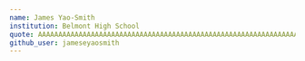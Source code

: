 ```yaml
---
name: James Yao-Smith
institution: Belmont High School
quote: AAAAAAAAAAAAAAAAAAAAAAAAAAAAAAAAAAAAAAAAAAAAAAAAAAAAAAAAAAAAAAAAAAAAAAAAAAAAA
github_user: jameseyaosmith
---
```


